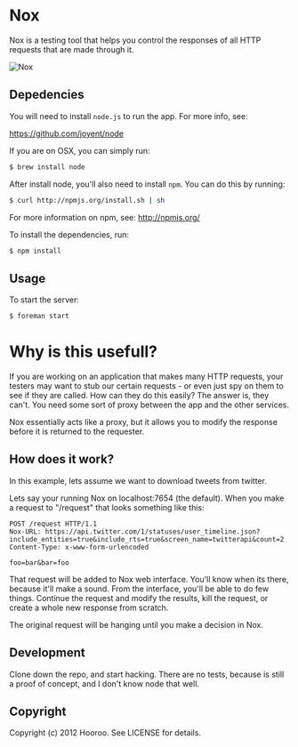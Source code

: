 # Nox

Nox is a testing tool that helps you control the responses of all HTTP
requests that are made through it.

![Nox](https://github.com/Jetstar/nox/blob/master/docs/nox.png?raw=true)

## Depedencies

You will need to install `node.js` to run the app. For more info, see:

https://github.com/joyent/node

If you are on OSX, you can simply run:

```bash
$ brew install node
```

After install node, you'll also need to install `npm`. You can do this
by running:

```bash
$ curl http://npmjs.org/install.sh | sh
```

For more information on npm, see: http://npmjs.org/

To install the dependencies, run:

```bash
$ npm install
```

## Usage

To start the server:

```bash
$ foreman start
```

# Why is this usefull?

If you are working on an application that makes many HTTP requests, your
testers may want to stub our certain requests - or even just spy on them
to see if they are called. How can they do this easily? The answer is,
they can't. You need some sort of proxy between the app and the other
services.

Nox essentially acts like a proxy, but it allows you to modify the
response before it is returned to the requester.

## How does it work?

In this example, lets assume we want to download tweets from twitter.

Lets say your running Nox on localhost:7654 (the default). When you make
a request to "/request" that looks something like this:

```
POST /request HTTP/1.1
Nox-URL: https://api.twitter.com/1/statuses/user_timeline.json?include_entities=true&include_rts=true&screen_name=twitterapi&count=2
Content-Type: x-www-form-urlencoded

foo=bar&bar=foo
```

That request will be added to Nox web interface. You'll know when its
there, because it'll make a sound. From the interface, you'll be able to
do few things. Continue the request and modify the results, kill the
request, or create a whole new response from scratch.

The original request will be hanging until you make a decision in Nox.

## Development

Clone down the repo, and start hacking. There are no tests, because
is still a proof of concept, and I don't know node that well.

## Copyright

Copyright (c) 2012 Hooroo. See LICENSE for details.

